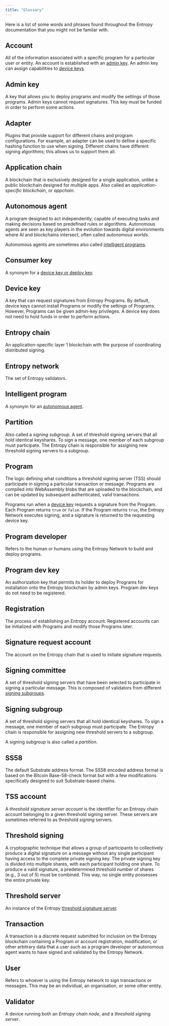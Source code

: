 ```yaml
---
title: "Glossary"
---
```


Here is a list of some words and phrases found throughout the Entropy documentation that you might not be familar with.

## Account

All of the information associated with a specific program for a particular user or entity. An account is established with an [admin key](#admin-key). An admin key can assign capabilities to [device keys](#device-keys).

## Admin key

A key that allows you to deploy programs and modify the settings of those programs. Admin keys cannot request signatures. This key must be funded in order to perform some actions.

## Adapter

Plugins that provide support for different chains and program configurations. For example, an adapter can be used to define a specific hashing function to use when signing. Different chains have different signing algorithms; this allows us to support them all.

## Application chain

A blockchain that is exclusively designed for a single application, unlike a public blockchain designed for multiple apps. Also called an _application-specific blockchain_, or _appchain_.

## Autonomous agent

A program designed to act independently, capable of executing tasks and making decisions based on predefined rules or algorithms. Autonomous agents are seen as key players in the evolution towards digital environments where AI and blockchains intersect, often called _autonomous worlds_.

Autonomous agents are sometimes also called [intelligent programs](#intelligent-program).

## Consumer key

A synonym for a [device key or deploy key](#device-key).

## Device key

A key that can request signatures from Entropy Programs. By default, device keys cannot install Programs or modify the settings of Programs. However, Programs can be given admin-key privileges. A device key does not need to hold funds in order to perform actions.

## Entropy chain

An application-specific layer 1 blockchain with the purpose of coordinating distributed signing.

## Entropy network

The set of Entropy validators.

## Intelligent program

A synonym for an [autonomous agent](#autonomous-agent).

## Partition

Also called a _signing subgroup_. A set of threshold signing servers that all hold identical keyshares. To sign a message, one member of each subgroup must participate. The Entropy chain is responsible for assigning new threshold signing servers to a subgroup.

## Program

The logic defining what conditions a threshold signing server (TSS) should participate in signing a particular transaction or message. Programs are compiled into WebAssembly blobs that are uploaded to the blockchain, and can be updated by subsequent authenticated, valid transactions.

Programs run when a [device key](#device-key) requests a signature from the Program. Each Program returns `true` or `false`. If the Program returns `true`, the Entropy Network executes signing, and a signature is returned to the requesting device key.

## Program developer

Refers to the human or humans using the Entropy Network to build and deploy programs.

## Program dev key

An authorization key that permits its holder to deploy Programs for installation onto the Entropy blockchain by admin keys. Program dev keys do not need to be registered.

## Registration

The process of establishing an Entropy account. Registered accounts can be initialized with Programs and modify those Programs later.

## Signature request account

The account on the Entropy chain that is used to initiate signature requests.

## Signing committee

A set of threshold signing servers that have been selected to participate in signing a particular message. This is composed of validators from different [signing subgroups](#signing-subgroup).

## Signing subgroup

A set of threshold signing servers that all hold identical keyshares. To sign a message, one member of each subgroup must participate. The Entropy chain is responsible for assigning new threshold servers to a subgroup.

A signing subgroup is also called a _partition_.

## SS58

The default Substrate address format. The SS58 encoded address format is based on the Bitcoin Base-58-check format but with a few modifications specifically designed to suit Substrate-based chains.

## TSS account

A _threshold signature server account_ is the identifier for an Entropy chain account belonging to a given threshold signing server. These servers are sometimes referred to as threshold _signing_ servers.

## Threshold signing

A cryptographic technique that allows a group of participants to collectively produce a digital signature on a message without any single participant having access to the complete private signing key. The private signing key is divided into multiple shares, with each participant holding one share. To produce a valid signature, a predetermined threshold number of shares (e.g., 3 out of 5) must be combined. This way, no single entity possesses the entire private key.

## Threshold server

An instance of the Entropy [threshold signature server](../concepts/threshold-signature-scheme.md).

## Transaction

A transaction is a discrete request submitted for inclusion on the Entropy blockchain containing a Program or account registration, modification, or other arbitrary data that a user such as a program developer or autonomous agent wants to have signed and validated by the Entropy Network.

## User

Refers to whoever is using the Entropy network to sign transactions or messages. This may be an individual, an organisation, or some other entity.

## Validator

A device running both an _Entropy chain node_, and a _threshold signing server_.

